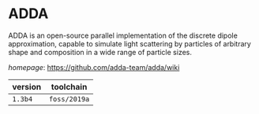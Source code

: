 # ADDA

ADDA is an open-source parallel implementation of the discrete dipole approximation, capable to simulate light scattering by particles of arbitrary shape and composition in a wide range of particle sizes.

*homepage*: <https://github.com/adda-team/adda/wiki>

version | toolchain
--------|----------
``1.3b4`` | ``foss/2019a``

